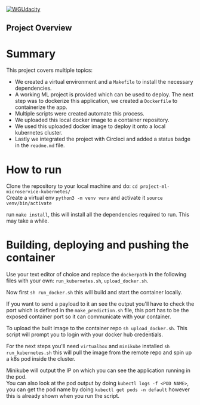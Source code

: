 [![WGUdacity](https://circleci.com/gh/WilliamGeuns1/effective-octo-pancake.svg?style=svg)](https://app.circleci.com/pipelines/github/WilliamGeuns1/effective-octo-pancake)
## Project Overview


# Summary
This project covers multiple topics: 
  * We created a virtual environment and a `Makefile` to install the necessary dependencies.
  * A working ML project is provided which can be used to deploy. The next step was to dockerize this application, we created a `Dockerfile` to containerize the app.
  * Multiple scripts were created automate this process.
  * We uploaded this local docker image to a container repository.
  * We used this uploaded docker image to deploy it onto a local kubernetes cluster.
  * Lastly we integrated the project with Circleci and added a status badge in the `readme.md` file.

# How to run
Clone the repository to your local machine and do:
`cd project-ml-microservice-kubernetes/` \
Create a virtual env `python3 -m venv venv` and activate it `source venv/bin/activate`

run `make install`, this will install all the dependencies required to run. This may take a while.

# Building, deploying and pushing the container

Use your text editor of choice and replace the `dockerpath` in the following files with your own: `run_kubernetes.sh`, `upload_docker.sh`.

Now first `sh run_docker.sh` this will build and start the container locally.

 If you want to send a payload to it an see the output you'll have to check the port which is defined in the `make_prediction.sh` file, this port has to be the exposed container port so it can communicate with your container.

To upload the built image to the container repo `sh upload_docker.sh`.  This script will prompt you to login with your docker hub credentials.

For the next steps you'll need `virtualbox` and `minikube` installed `sh run_kubernetes.sh` this will pull the image from the remote repo and spin up a k8s pod inside the cluster.

Minikube will output the IP on which you can see the application running in the pod. \
You can also look at the pod output by doing `kubectl logs -f <POD NAME>`, you can get the pod name by doing `kubectl get pods -n default` however this is already shown when you run the script.